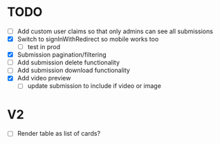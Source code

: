 # TODO

- [ ] Add custom user claims so that only admins can see all submissions
- [x] Switch to signInWithRedirect so mobile works too
  - [ ] test in prod
- [x] Submission pagination/filtering
- [ ] Add submission delete functionality
- [ ] Add submission download functionality
- [x] Add video preview
  - [ ] update submission to include if video or image

# V2
- [ ] Render table as list of cards?
